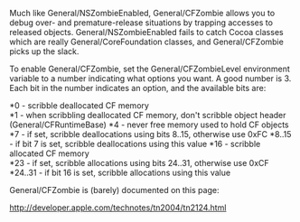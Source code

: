 Much like General/NSZombieEnabled, General/CFZombie allows you to debug over- and premature-release situations by trapping accesses to released objects. General/NSZombieEnabled fails to catch Cocoa classes which are really General/CoreFoundation classes, and General/CFZombie picks up the slack.

To enable General/CFZombie, set the General/CFZombieLevel environment variable to a number indicating what options you want. A good number is 3. Each bit in the number indicates an option, and the available bits are:


*0 - scribble deallocated CF memory                             
*1 - when scribbling deallocated CF memory, don't scribble object header (General/CFRuntimeBase)
*4 - never free memory used to hold CF objects                  
*7 - if set, scribble deallocations using bits 8..15, otherwise use 0xFC
*8..15 - if bit 7 is set, scribble deallocations using this value
*16 - scribble allocated CF memory                               
*23 - if set, scribble allocations using bits 24..31, otherwise use 0xCF
*24..31 - if bit 16 is set, scribble allocations using this value


General/CFZombie is (barely) documented on this page:

http://developer.apple.com/technotes/tn2004/tn2124.html